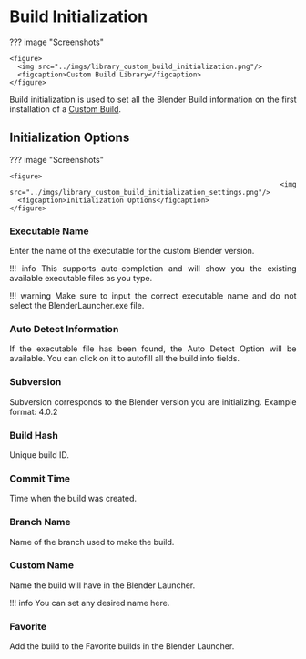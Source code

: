 <style>body {text-align: justify}</style>
# Build Initialization

??? image "Screenshots"

    <figure>
      <img src="../imgs/library_custom_build_initialization.png"/>
      <figcaption>Custom Build Library</figcaption>
    </figure>

Build initialization is used to set all the Blender Build information on the first installation of a [Custom Build](http://127.0.0.1:8000/library_folder/#custom).

## Initialization Options 

??? image "Screenshots"

    <figure>
      <img src="../imgs/library_custom_build_initialization_settings.png"/>
      <figcaption>Initialization Options</figcaption>
    </figure>

### Executable Name

Enter the name of the executable for the custom Blender version.
    
!!! info
    This supports auto-completion and will show you the existing available executable files as you type.

!!! warning
    Make sure to input the correct executable name and do not select the BlenderLauncher.exe file. 

### Auto Detect Information

If the executable file has been found, the Auto Detect Option will be available. You can click on it to autofill all the build info fields.

### Subversion

Subversion corresponds to the Blender version you are initializing.
Example format: 4.0.2

### Build Hash

Unique build ID.

### Commit Time

Time when the build was created. 

### Branch Name

Name of the branch used to make the build.

### Custom Name

Name the build will have in the Blender Launcher.

!!! info
    You can set any desired name here.

### Favorite

Add the build to the Favorite builds in the Blender Launcher.